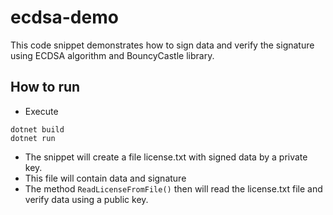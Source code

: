 # ecdsa-demo
This code snippet demonstrates how to sign data and verify the signature using ECDSA algorithm and BouncyCastle library. 
## How to run
- Execute
```
dotnet build
dotnet run
```
- The snippet will create a file license.txt with signed data by a private key.
- This file will contain data and signature
- The method `ReadLicenseFromFile()` then will read the license.txt file and verify data using a public key.  